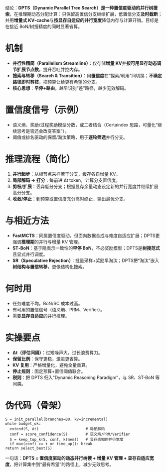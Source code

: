 结论：**DPTS（Dynamic Parallel Tree Search）**是一种**置信度驱动的并行树搜索**，在推理期动态分配计算：只保留高置信分支继续扩展，低置信分支**及时截断**；并用**增量式 KV‑cache**与**按显存自适应的并行宽度**降低内存与计算开销。目标是在接近 BoN/树搜精度的同时显著省算。

# 机制

* **并行性精简（Parallelism Streamline）**：仅存储**增量 KV**并**按可用显存动态调节扩展节点数**，提升吞吐并控内存。
* **搜索与转移（Search & Transition）**：用**置信度**在“探索/利用”间切换；**不确定路径即时剪枝**，把预算让给更有希望的分支。
* **核心思想**：**早停+路由**。越早识别“差”路径，越少无效解码。

# 置信度信号（示例）

* 语义熵、奖励/过程奖励模型分数，或二者结合（Certaindex 思路，可量化“继续思考是否还会改变答案”）。
* 阈值或排名驱动的保留/淘汰策略，用于**逐轮筛选**并行分支。

# 推理流程（简化）

1. **并行起步**：从根节点采样若干分支，缓存各自增量 KV。
2. **局部解码 → 打分**：每前进 Δt token，计算分支置信度。
3. **剪枝/扩展**：丢弃低分分支；根据显存余量动态设定新的并行宽度并继续扩展高分分支。
4. **收敛/停止**：到预算或置信度充分高时终止，输出最优分支。

# 与相近方法

* **FastMCTS**：同属置信度驱动，但面向数据合成与难度自适应扩展；DPTS更强调**推理期**的并行与增量 KV 管理。
* **ST‑BoN**：基于隐表示一致性的**早停 BoN**，不必奖励模型；DPTS是**树搜范式**且显式并行调度。
* **SR（Speculative Rejection）**：批量采样+奖励早淘汰；DPTS把“淘汰”嵌入**树结构与置信转移**，更像结构化搜索。

# 何时用

* 任务难度不均，BoN/SC 成本过高。
* 有可用的置信信号（语义熵、PRM、Verifier）。
* 需要**显存自适应**的并行推理。

# 实操要点

* **Δt（评估间隔）**：过短噪声大，过长浪费算力。
* **保留比例**：保守更稳，激进更省算。
* **KV 复用**：严格增量化，避免全量重算。
* **停止规则**：固定预算+置信阈值联合。
* **税则**：把 DPTS 归入“Dynamic Reasoning Paradigm”，与 SR、ST‑BoN 等同类。

# 伪代码（骨架）

```
S = init_parallel(branches=B0, kv=incremental)
while budget_ok:
  extend(S, Δt)                     # 局部解码
  conf = score_confidence(S)        # 语义熵/PRM/Verifier
  S = keep_top_k(S, conf, k(mem))   # 显存感知的并行宽度
  if max(conf) >= τ or time_up(): break
return select_best(S)
```

一句话：**DPTS = 置信度驱动的动态并行树搜 + 增量 KV 管理 + 显存自适应宽度**，把计算集中到“最有希望”的路径上，减少无效思考。

